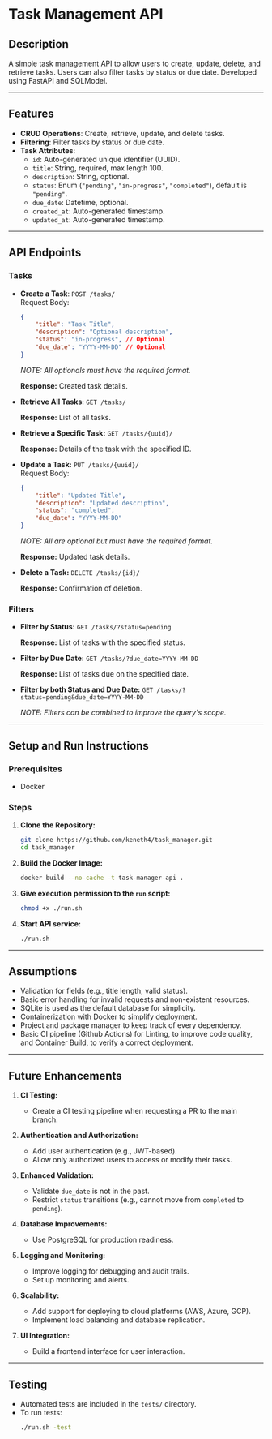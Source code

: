 # Task Management API

## Description
A simple task management API to allow users to create, update, delete, and retrieve tasks. Users can also filter tasks by status or due date. Developed using FastAPI and SQLModel.

---

## Features
- **CRUD Operations**: Create, retrieve, update, and delete tasks.
- **Filtering**: Filter tasks by status or due date.
- **Task Attributes**:
  - `id`: Auto-generated unique identifier (UUID).
  - `title`: String, required, max length 100.
  - `description`: String, optional.
  - `status`: Enum (`"pending"`, `"in-progress"`, `"completed"`), default is `"pending"`.
  - `due_date`: Datetime, optional.
  - `created_at`: Auto-generated timestamp.
  - `updated_at`: Auto-generated timestamp.

---

## API Endpoints

### Tasks
- **Create a Task**: `POST /tasks/`  
    Request Body:
    ```json
    {
        "title": "Task Title",
        "description": "Optional description",
        "status": "in-progress", // Optional
        "due_date": "YYYY-MM-DD" // Optional
    }
    ```
    *NOTE: All optionals must have the required format.*

    **Response:** Created task details.

- **Retrieve All Tasks**: `GET /tasks/`

    **Response:** List of all tasks.

- **Retrieve a Specific Task:** `GET /tasks/{uuid}/`

    **Response:** Details of the task with the specified ID.

- **Update a Task:** `PUT /tasks/{uuid}/`  
    Request Body:
    ```json
    {
        "title": "Updated Title",
        "description": "Updated description",
        "status": "completed",
        "due_date": "YYYY-MM-DD"
    }
    ```
    *NOTE: All are optional but must have the required format.*

    **Response:** Updated task details.

- **Delete a Task:** `DELETE /tasks/{id}/`

    **Response:** Confirmation of deletion.

### Filters

- **Filter by Status:** `GET /tasks/?status=pending`

    **Response:** List of tasks with the specified status.

- **Filter by Due Date:** `GET /tasks/?due_date=YYYY-MM-DD`

    **Response:** List of tasks due on the specified date.

- **Filter by both Status and Due Date:** `GET /tasks/?status=pending&due_date=YYYY-MM-DD`

    *NOTE: Filters can be combined to improve the query's scope.*

---

## Setup and Run Instructions

### Prerequisites
- Docker

### Steps

1. **Clone the Repository:**
    ```bash
    git clone https://github.com/keneth4/task_manager.git
    cd task_manager
    ```

2. **Build the Docker Image:**
    ```bash
    docker build --no-cache -t task-manager-api .
    ```

3. **Give execution permission to the `run` script:**
    ```bash
    chmod +x ./run.sh
    ```

4. **Start API service:**
    ```bash
    ./run.sh
    ```

---

## Assumptions
- Validation for fields (e.g., title length, valid status).
- Basic error handling for invalid requests and non-existent resources.
- SQLite is used as the default database for simplicity.
- Containerization with Docker to simplify deployment.
- Project and package manager to keep track of every dependency.
- Basic CI pipeline (Github Actions) for Linting, to improve code quality, and Container Build, to verify a correct deployment.

---

## Future Enhancements

1. **CI Testing:**
   - Create a CI testing pipeline when requesting a PR to the main branch.

2. **Authentication and Authorization:**
   - Add user authentication (e.g., JWT-based).
   - Allow only authorized users to access or modify their tasks.

3. **Enhanced Validation:**
   - Validate `due_date` is not in the past.
   - Restrict `status` transitions (e.g., cannot move from `completed` to `pending`).

4. **Database Improvements:**
   - Use PostgreSQL for production readiness.

5. **Logging and Monitoring:**
   - Improve logging for debugging and audit trails.
   - Set up monitoring and alerts.

6. **Scalability:**
   - Add support for deploying to cloud platforms (AWS, Azure, GCP).
   - Implement load balancing and database replication.

7. **UI Integration:**
   - Build a frontend interface for user interaction.

---

## Testing
- Automated tests are included in the `tests/` directory.
- To run tests:
    ```bash
    ./run.sh -test
    ```
